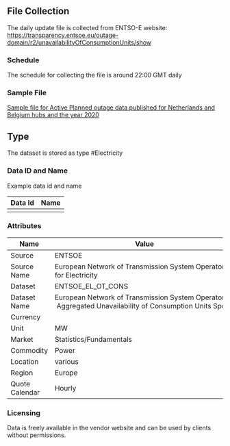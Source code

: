## File Collection

The daily update file is collected from ENTSO-E website: https://transparency.entsoe.eu/outage-domain/r2/unavailabilityOfConsumptionUnits/show

### Schedule

The schedule for collecting the file is around 22:00 GMT daily

### Sample File

[Sample file for Active Planned outage data published for Netherlands and Belgium hubs and the year 2020](pathname:///file-samples/ENTSOE_OT_CONS_input.xml)

## Type

The dataset is stored as type #Electricity

### Data ID and Name

Example data id and name

|**Data Id**|**Name**|
|-|-|
|||

### Attributes

|Name|Value|
|-|-|
|Source|ENTSOE|
|Source Name|European Network of Transmission System Operators for Electricity|
|Dataset|ENTSOE_EL_OT_CONS|
|Dataset Name|European Network of Transmission System Operators - Aggregated Unavailability of Consumption Units Spot|
|Currency||
|Unit|MW|
|Market|Statistics/Fundamentals|
|Commodity|Power|
|Location|various|
|Region|Europe|
|Quote Calendar|Hourly|

### Licensing

Data is freely available in the vendor website and can be used by clients without permissions.